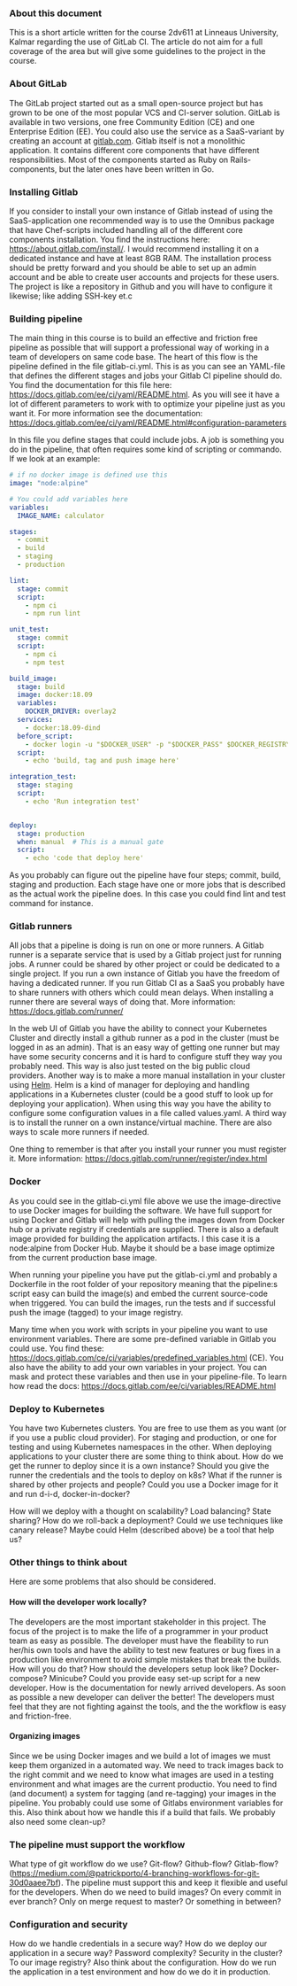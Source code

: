 ### About this document
This is a short article written for the course 2dv611 at Linneaus University, Kalmar regarding the use of GitLab CI. The article do not aim for a full coverage of the area but will give some guidelines to the project in the course.

### About GitLab
The GitLab project started out as a small open-source project but has grown to be one of the most popular VCS and CI-server solution. GitLab is available in two versions, one free Community Edition (CE) and one Enterprise Edition (EE). You could also use the service as a SaaS-variant by creating an account at [gitlab.com](gitlab.com). Gitlab itself is not a monolithic application. It contains different core components that have different responsibilities. Most of the components started as Ruby on Rails-components, but the later ones have been written in Go.

### Installing Gitlab
If you consider to install your own instance of Gitlab instead of using the SaaS-application one recommended way is to use the Omnibus package that have Chef-scripts included handling all of the different core components installation. You find the instructions here: https://about.gitlab.com/install/. I would recommend installing it on a dedicated instance and have at least 8GB RAM. The installation process should be pretty forward and you should be able to set up an admin account and be able to create user accounts and projects for these users. The project is like a repository in Github and you will have to configure it likewise; like adding SSH-key et.c

### Building pipeline
The main thing in this course is to build an effective and friction free pipeline as possible that will support a professional way of working in a team of developers on same code base. The heart of this flow is the pipeline defined in the file gitlab-ci.yml. This is as you can see an YAML-file that defines the different stages and jobs your Gitlab CI pipeline should do. You find the documentation for this file here: https://docs.gitlab.com/ee/ci/yaml/README.html. As you will see it have a lot of different parameters to work with to optimize your pipeline just as you want it. For more information see the documentation: https://docs.gitlab.com/ee/ci/yaml/README.html#configuration-parameters

In this file you define stages that could include jobs. A job is something you do in the pipeline, that often requires some kind of scripting or commando. If we look at an example:

```yaml
# if no docker image is defined use this
image: "node:alpine"

# You could add variables here
variables:
  IMAGE_NAME: calculator

stages:
  - commit
  - build
  - staging
  - production

lint:
  stage: commit
  script:
    - npm ci
    - npm run lint

unit_test:
  stage: commit
  script:
    - npm ci
    - npm test

build_image:
  stage: build
  image: docker:18.09
  variables:
    DOCKER_DRIVER: overlay2
  services:
    - docker:18.09-dind
  before_script:
    - docker login -u "$DOCKER_USER" -p "$DOCKER_PASS" $DOCKER_REGISTRY_URL
  script:
    - echo 'build, tag and push image here'

integration_test:
  stage: staging
  script:
    - echo 'Run integration test'


deploy:
  stage: production
  when: manual  # This is a manual gate
  script:
    - echo 'code that deploy here'

```

As you probably can figure out the pipeline have four steps; commit, build, staging and production. Each stage have one or more jobs that is described as the actual work the pipeline does. In this case you could find lint and test command for instance.

### Gitlab runners
All jobs that a pipeline is doing is run on one or more runners. A Gitlab runner is a separate service that is used by a Gitlab project just for running jobs. A runner could be shared by other project or could be dedicated to a single project. If you run a own instance of Gitlab you have the freedom of having a dedicated runner. If you run Gitlab CI as a SaaS you probably have to share runners with others which could mean delays. When installing a runner there are several ways of doing that. More information: https://docs.gitlab.com/runner/

In the web UI of Gitlab you have the ability to connect your Kubernetes Cluster and directly install a github runner as a pod in the cluster (must be logged in as an admin). That is an easy way of getting one runner but may have some security concerns and it is hard to configure stuff they way you probably need. This way is also just tested on the big public cloud providers. Another way is to make a more manual installation in your cluster using [Helm](https://helm.sh/). Helm is a kind of manager for deploying and handling applications in a Kubernetes cluster (could be a good stuff to look up for deploying your application). When using this way you have the ability to configure some configuration values in a file called values.yaml. A third way is to install the runner on a own instance/virtual machine. There are also ways to scale more runners if needed.

One thing to remember is that after you install your runner you must register it. More information: https://docs.gitlab.com/runner/register/index.html

### Docker
As you could see in the gitlab-ci.yml file above we use the image-directive to use Docker images for building the software. We have full support for using Docker and Gitlab will help with pulling the images down from Docker hub or a private registry if credentials are supplied. There is also a default image provided for building the application artifacts. I this case it is a node:alpine from Docker Hub. Maybe it should be a base image optimize from the current production base image. 

When running your pipeline you have put the gitlab-ci.yml and probably a Dockerfile in the root folder of your repository meaning that the pipeline:s script easy can build the image(s) and embed the current source-code when triggered. You can build the images, run the tests and if successful push the image (tagged) to your image registry.

Many time when you work with scripts in your pipeline you want to use environment variables. There are some pre-defined variable in Gitlab you could use. You find these: https://docs.gitlab.com/ce/ci/variables/predefined_variables.html (CE). You also have the ability to add your own variables in your project. You can mask and protect these variables and then use in your pipeline-file. To learn how read the docs: https://docs.gitlab.com/ee/ci/variables/README.html

### Deploy to Kubernetes
You have two Kubernetes clusters. You are free to use them as you want (or if you use a public cloud provider). For staging and production, or one for testing and using Kubernetes namespaces in the other. When deploying applications to your cluster there are some thing to think about. How do we get the runner to deploy since it is a own instance? Should you give the runner the credentials and the tools to deploy on k8s? What if the runner is shared by other projects and people? Could you use a Docker image for it and run d-i-d, docker-in-docker?

How will we deploy with a thought on scalability? Load balancing? State sharing? How do we roll-back a deployment? Could we use techniques like canary release?
Maybe could Helm (described above) be a tool that help us?


### Other things to think about
Here are some problems that also should be considered.

#### How will the developer work locally?
The developers are the most important stakeholder in this project. The focus of the project is to make the life of a programmer in your product team as easy as possible. The developer must have the fleability to run her/his own tools and have the ability to test new features or bug fixes in a production like environment to avoid simple mistakes that break the builds. How will you do that? How should the developers setup look like? Docker-compose? Minicube? Could you provide easy set-up script for a new developer. How is the documentation for newly arrived developers. As soon as possible a new developer can deliver the better! The developers must feel that they are not fighting against the tools, and the the workflow is easy and friction-free.

#### Organizing images
Since we be using Docker images and we build a lot of images we must keep them organized in a automated way. We need to track images back to the right commit and we need to know what images are used in a testing environment and what images are the current productio. You need to find (and document) a system for tagging (and re-tagging) your images in the pipeline. You probably could use some of Gitlabs environment variables for this. Also think about how we handle this if a build that fails. We probably also need some clean-up?

### The pipeline must support the workflow
What type of git workflow do we use? Git-flow? Github-flow? Gitlab-flow? (https://medium.com/@patrickporto/4-branching-workflows-for-git-30d0aaee7bf). The pipeline must support this and keep it flexible and useful for the developers. When do we need to build images? On every commit in ever branch? Only on merge request to master? Or something in between?  

### Configuration and security
How do we handle credentials in a secure way? How do we deploy our application in a secure way? Password complexity? Security in the cluster? To our image registry?
Also think about the configuration. How do we run the application in a test environment and how do we do it in production.
  




